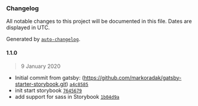 ### Changelog

All notable changes to this project will be documented in this file. Dates are displayed in UTC.

Generated by [`auto-changelog`](https://github.com/CookPete/auto-changelog).

#### 1.1.0

> 9 January 2020

- Initial commit from gatsby: (https://github.com/markoradak/gatsby-starter-storybook.git) [`a4c8585`](https://github.com/MKlblangenois/gatsby-storybook-from-wordpress/commit/a4c85852b542ca895121cf50b3acad9a19fc1660)
- init start storybook [`7645679`](https://github.com/MKlblangenois/gatsby-storybook-from-wordpress/commit/7645679984fda5af54dac85c9f71a47768804cb1)
- add support for sass in Storybook [`1b04d9a`](https://github.com/MKlblangenois/gatsby-storybook-from-wordpress/commit/1b04d9aece72689ee6db92eb47c06251251d8f44)
